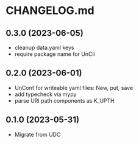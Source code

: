 # CHANGELOG.md

## 0.3.0 (2023-06-05)

- cleanup data.yaml keys
- require package name for UnCli

## 0.2.0 (2023-06-01)

- UnConf for writeable yaml files: New, put, save
- add typecheck via mypy
- parse URI path components as K_UPTH

## 0.1.0 (2023-05-31)

- Migrate from UDC
